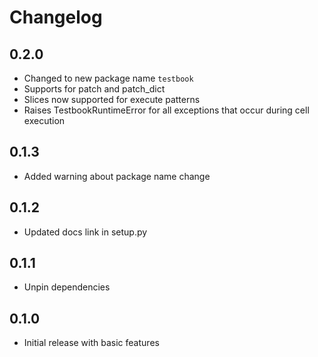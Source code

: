 # Changelog

## 0.2.0

- Changed to new package name `testbook`
- Supports for patch and patch_dict
- Slices now supported for execute patterns
- Raises TestbookRuntimeError for all exceptions that occur during cell execution

## 0.1.3

- Added warning about package name change

## 0.1.2

- Updated docs link in setup.py

## 0.1.1

- Unpin dependencies

## 0.1.0

- Initial release with basic features

